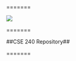 
=======

![ ](http://www.gravatar.com/avatar/3b0b5fa48ee414d8a5c212eea31b2244.png])   

=======

##CSE 240 Repository##

======= 
